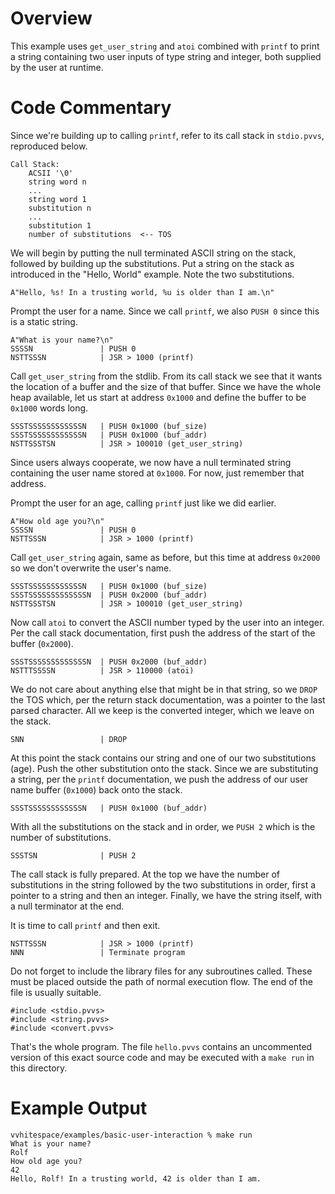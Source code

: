 # Overview #

This example uses `get_user_string` and `atoi` combined with `printf` to print
a string containing two user inputs of type string and integer, both supplied
by the user at runtime.

# Code Commentary #

Since we're building up to calling `printf`, refer to its call stack in
`stdio.pvvs`, reproduced below.

    Call Stack:
        ACSII '\0'
        string word n
        ...
        string word 1
        substitution n
        ...
        substitution 1
        number of substitutions  <-- TOS

We will begin by putting the null terminated ASCII string on the stack,
followed by building up the substitutions. Put a string on the stack as
introduced in the "Hello, World" example.  Note the two substitutions.

    A"Hello, %s! In a trusting world, %u is older than I am.\n"

Prompt the user for a name. Since we call `printf`, we also `PUSH 0` since this
is a static string.

    A"What is your name?\n"
    SSSSN               | PUSH 0
    NSTTSSSN            | JSR > 1000 (printf)

Call `get_user_string` from the stdlib. From its call stack we see that it
wants the location of a buffer and the size of that buffer. Since we have the
whole heap available, let us start at address `0x1000` and define the buffer to
be `0x1000` words long.

    SSSTSSSSSSSSSSSSN   | PUSH 0x1000 (buf_size)
    SSSTSSSSSSSSSSSSN   | PUSH 0x1000 (buf_addr)
    NSTTSSSTSN          | JSR > 100010 (get_user_string)

Since users always cooperate, we now have a null terminated string containing
the user name stored at `0x1000`. For now, just remember that address.

Prompt the user for an age, calling `printf` just like we did earlier.

    A"How old age you?\n"
    SSSSN               | PUSH 0
    NSTTSSSN            | JSR > 1000 (printf)

Call `get_user_string` again, same as before, but this time at address `0x2000`
so we don't overwrite the user's name.

    SSSTSSSSSSSSSSSSN   | PUSH 0x1000 (buf_size)
    SSSTSSSSSSSSSSSSSN  | PUSH 0x2000 (buf_addr)
    NSTTSSSTSN          | JSR > 100010 (get_user_string)

Now call `atoi` to convert the ASCII number typed by the user into an integer.
Per the call stack documentation, first push the address of the start of the
buffer (`0x2000`).

    SSSTSSSSSSSSSSSSSN  | PUSH 0x2000 (buf_addr)
    NSTTTSSSSN          | JSR > 110000 (atoi)

We do not care about anything else that might be in that string, so we `DROP`
the TOS which, per the return stack documentation, was a pointer to the last
parsed character. All we keep is the converted integer, which we leave on the
stack.

    SNN                 | DROP

At this point the stack contains our string and one of our two substitutions
(age). Push the other substitution onto the stack. Since we are substituting a
string, per the `printf` documentation, we push the address of our user name
buffer (`0x1000`) back onto the stack.

    SSSTSSSSSSSSSSSSN   | PUSH 0x1000 (buf_addr)

With all the substitutions on the stack and in order, we `PUSH 2` which is the
number of substitutions.

    SSSTSN              | PUSH 2

The call stack is fully prepared. At the top we have the number of
substitutions in the string followed by the two substitutions in order, first a
pointer to a string and then an integer. Finally, we have the string itself,
with a null terminator at the end.

It is time to call `printf` and then exit.

    NSTTSSSN            | JSR > 1000 (printf)
    NNN                 | Terminate program

Do not forget to include the library files for any subroutines called. These
must be placed outside the path of normal execution flow. The end of the file
is usually suitable.

    #include <stdio.pvvs>
    #include <string.pvvs>
    #include <convert.pvvs>

That's the whole program. The file `hello.pvvs` contains an uncommented version
of this exact source code and may be executed with a `make run` in this
directory.

# Example Output #

    vvhitespace/examples/basic-user-interaction % make run
    What is your name?
    Rolf
    How old age you?
    42
    Hello, Rolf! In a trusting world, 42 is older than I am.

